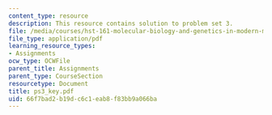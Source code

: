 ```yaml
---
content_type: resource
description: This resource contains solution to problem set 3.
file: /media/courses/hst-161-molecular-biology-and-genetics-in-modern-medicine-fall-2007/66f7bad2b19dc6c1eab8f83bb9a066ba_ps3_key.pdf
file_type: application/pdf
learning_resource_types:
- Assignments
ocw_type: OCWFile
parent_title: Assignments
parent_type: CourseSection
resourcetype: Document
title: ps3_key.pdf
uid: 66f7bad2-b19d-c6c1-eab8-f83bb9a066ba
---
```

